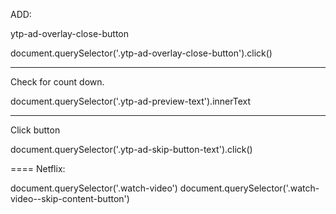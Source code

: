 ADD:

ytp-ad-overlay-close-button

document.querySelector('.ytp-ad-overlay-close-button').click()

---

Check for count down.

document.querySelector('.ytp-ad-preview-text').innerText


---

Click button

document.querySelector('.ytp-ad-skip-button-text').click()


====
Netflix:



document.querySelector('.watch-video')
document.querySelector('.watch-video--skip-content-button')
